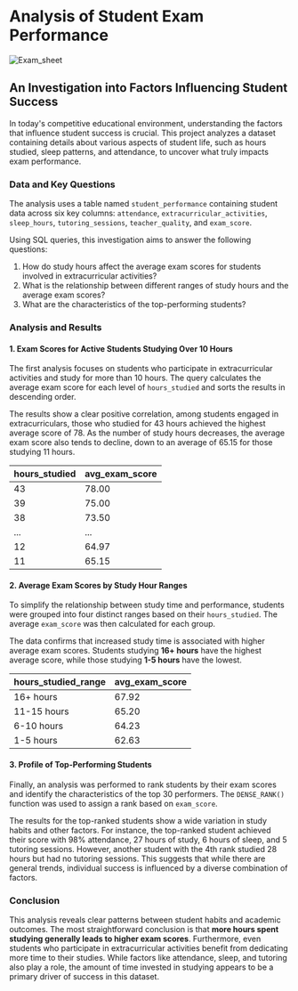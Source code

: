 # Analysis of Student Exam Performance

![Exam_sheet](https://github.com/user-attachments/assets/0f04f3a9-6267-48a1-b54c-dbdcaeb56a71)

## An Investigation into Factors Influencing Student Success

In today's competitive educational environment, understanding the factors that influence student success is crucial. This project analyzes a dataset containing details about various aspects of student life, such as hours studied, sleep patterns, and attendance, to uncover what truly impacts exam performance.

### Data and Key Questions

The analysis uses a table named `student_performance` containing student data across six key columns: `attendance`, `extracurricular_activities`, `sleep_hours`, `tutoring_sessions`, `teacher_quality`, and `exam_score`.

Using SQL queries, this investigation aims to answer the following questions:

1.  How do study hours affect the average exam scores for students involved in extracurricular activities?
2.  What is the relationship between different ranges of study hours and the average exam scores?
3.  What are the characteristics of the top-performing students?

### Analysis and Results

#### 1\. Exam Scores for Active Students Studying Over 10 Hours

The first analysis focuses on students who participate in extracurricular activities and study for more than 10 hours. The query calculates the average exam score for each level of `hours_studied` and sorts the results in descending order.

The results show a clear positive correlation, among students engaged in extracurriculars, those who studied for 43 hours achieved the highest average score of 78. As the number of study hours decreases, the average exam score also tends to decline, down to an average of 65.15 for those studying 11 hours.

| hours\_studied | avg\_exam\_score |
| :--- | :--- |
| 43 | 78.00 |
| 39 | 75.00 |
| 38 | 73.50 |
| ... | ... |
| 12 | 64.97 |
| 11 | 65.15 |

#### 2\. Average Exam Scores by Study Hour Ranges

To simplify the relationship between study time and performance, students were grouped into four distinct ranges based on their `hours_studied`. The average `exam_score` was then calculated for each group.

The data confirms that increased study time is associated with higher average exam scores. Students studying **16+ hours** have the highest average score, while those studying **1-5 hours** have the lowest.

| hours\_studied\_range | avg\_exam\_score |
| :--- | :--- |
| 16+ hours | 67.92 |
| 11-15 hours | 65.20 |
| 6-10 hours | 64.23 |
| 1-5 hours | 62.63 |

#### 3\. Profile of Top-Performing Students

Finally, an analysis was performed to rank students by their exam scores and identify the characteristics of the top 30 performers. The `DENSE_RANK()` function was used to assign a rank based on `exam_score`.

The results for the top-ranked students show a wide variation in study habits and other factors. For instance, the top-ranked student achieved their score with 98% attendance, 27 hours of study, 6 hours of sleep, and 5 tutoring sessions. However, another student with the 4th rank studied 28 hours but had no tutoring sessions. This suggests that while there are general trends, individual success is influenced by a diverse combination of factors.

### Conclusion

This analysis reveals clear patterns between student habits and academic outcomes. The most straightforward conclusion is that **more hours spent studying generally leads to higher exam scores**. Furthermore, even students who participate in extracurricular activities benefit from dedicating more time to their studies. While factors like attendance, sleep, and tutoring also play a role, the amount of time invested in studying appears to be a primary driver of success in this dataset.
